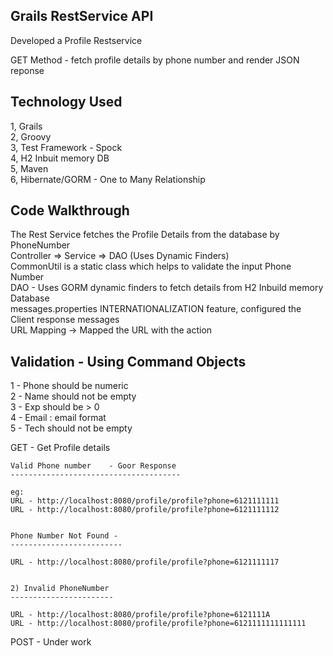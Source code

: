Grails RestService API
-----------------------------

Developed a Profile Restservice 

GET Method -  fetch profile details by phone number and render JSON reponse


Technology Used
----------------

 1, Grails <br>
 2, Groovy <br>
 3, Test Framework - Spock <br>
 4, H2 Inbuit memory DB <br>
 5, Maven <br>
 6, Hibernate/GORM - One to Many Relationship <br>
 

Code Walkthrough
-----------------

The Rest Service fetches the Profile Details from the database by PhoneNumber <br>
Controller => Service => DAO (Uses Dynamic Finders) <br>
CommonUtil is a static class which helps to validate the input Phone Number<br>
DAO - Uses GORM dynamic finders to fetch details from H2 Inbuild memory Database<br>
messages.properties INTERNATIONALIZATION feature, configured the Client response messages <br>
URL Mapping -> Mapped the URL with the action<br>

Validation  - Using Command Objects
-----------------------------------

1 - Phone should be numeric <br>
2 - Name should not be empty <br>
3 - Exp should be > 0 <br>
4 - Email : email format <br>
5 - Tech should not be empty <br>

GET   - Get Profile details <br>

	Valid Phone number    - Goor Response 
	--------------------------------------

	eg: 
	URL - http://localhost:8080/profile/profile?phone=6121111111  
	URL - http://localhost:8080/profile/profile?phone=6121111112


	Phone Number Not Found - 
	-------------------------

	URL - http://localhost:8080/profile/profile?phone=6121111117


 	2) Invalid PhoneNumber 
	-----------------------

	URL - http://localhost:8080/profile/profile?phone=6121111A
	URL - http://localhost:8080/profile/profile?phone=6121111111111111


POST - Under work 
